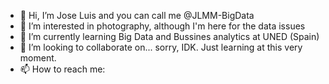 - 👋 Hi, I’m Jose Luis and you can call me @JLMM-BigData
- 👀 I’m interested in photography, although I'm here for the data issues
- 🌱 I’m currently learning Big Data and Bussines analytics at UNED (Spain)
- 💞️ I’m looking to collaborate on... sorry, IDK. Just learning at this very moment.
- 📫 How to reach me: 

<!---
JLMM-BigData/JLMM-BigData is a ✨ special ✨ repository because its `README.md` (this file) appears on your GitHub profile.
You can click the Preview link to take a look at your changes.
--->
